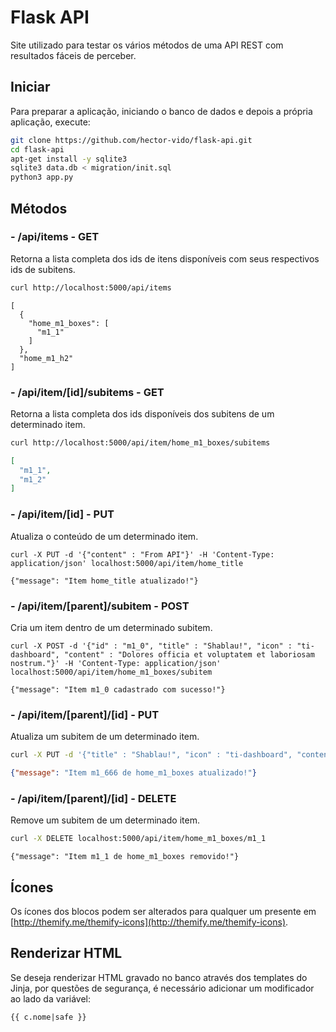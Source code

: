 # Flask API

Site utilizado para testar os vários métodos de uma API REST com resultados fáceis de perceber.

## Iniciar

Para preparar a aplicação, iniciando o banco de dados e depois a própria aplicação, execute:

```bash
git clone https://github.com/hector-vido/flask-api.git
cd flask-api
apt-get install -y sqlite3
sqlite3 data.db < migration/init.sql
python3 app.py
```

## Métodos

### - /api/items - GET

Retorna a lista completa dos ids de itens disponíveis com seus respectivos ids de subitens.

```bash
curl http://localhost:5000/api/items
```

```
[
  {
    "home_m1_boxes": [
      "m1_1"
    ]
  }, 
  "home_m1_h2"
]
```

### - /api/item/[id]/subitems - GET

Retorna a lista completa dos ids disponíveis dos subitens de um determinado item.

```bash
curl http://localhost:5000/api/item/home_m1_boxes/subitems
```

```json
[
  "m1_1", 
  "m1_2"
]
```

### - /api/item/[id] - PUT

Atualiza o conteúdo de um determinado item.

```
curl -X PUT -d '{"content" : "From API"}' -H 'Content-Type: application/json' localhost:5000/api/item/home_title
```

```
{"message": "Item home_title atualizado!"}
```

### - /api/item/[parent]/subitem - POST

Cria um item dentro de um determinado subitem.

```
curl -X POST -d '{"id" : "m1_0", "title" : "Shablau!", "icon" : "ti-dashboard", "content" : "Dolores officia et voluptatem et laboriosam nostrum."}' -H 'Content-Type: application/json' localhost:5000/api/item/home_m1_boxes/subitem
```

```
{"message": "Item m1_0 cadastrado com sucesso!"}
```

### - /api/item/[parent]/[id] - PUT

Atualiza um subitem de um determinado item.

```bash
curl -X PUT -d '{"title" : "Shablau!", "icon" : "ti-dashboard", "content" : "Lorem Ipsum"}' -H 'Content-Type: application/json' localhost:5000/api/item/home_m1_boxes/m1_1
```

```json
{"message": "Item m1_666 de home_m1_boxes atualizado!"}
```

### - /api/item/[parent]/[id] - DELETE

Remove um subitem de um determinado item.

```bash
curl -X DELETE localhost:5000/api/item/home_m1_boxes/m1_1
```

```
{"message": "Item m1_1 de home_m1_boxes removido!"}

```

## Ícones

Os ícones dos blocos podem ser alterados para qualquer um presente em [http://themify.me/themify-icons](http://themify.me/themify-icons).

## Renderizar HTML

Se deseja renderizar HTML gravado no banco através dos templates do Jinja, por questões de segurança, é necessário adicionar um modificador ao lado da variável:

	{{ c.nome|safe }}
